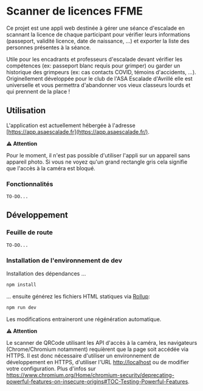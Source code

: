 # Scanner de licences FFME

Ce projet est une appli web destinée à gérer une séance d'escalade en scannant la licence de chaque participant pour vérifier leurs informations (passeport, validité licence, date de naissance, ...) et exporter la liste des personnes présentes à la séance.

Utile pour les encadrants et professeurs d'escalade devant vérifier les compétences (ex: passeport blanc requis pour grimper) ou garder un historique des grimpeurs (ex: cas contacts COVID, témoins d'accidents, ...). Originellement développée pour le club de l'ASA Escalade d'Avrillé elle est universelle et vous permettra d'abandonner vos vieux classeurs lourds et qui prennent de la place !

## Utilisation

L'application est actuellement hébergée à l'adresse [https://app.asaescalade.fr](https://app.asaescalade.fr/).

**:warning: Attention**

Pour le moment, il n'est pas possible d'utiliser l'appli sur un appareil sans appareil photo.
Si vous ne voyez qu'un grand rectangle gris cela signifie que l'accès à la caméra est bloqué.

### Fonctionnalités

`TO-DO...`

## Développement

### Feuille de route

`TO-DO...`

### Installation de l'environnement de dev

Installation des dépendances ...

```bash
npm install
```

... ensuite générez les fichiers HTML statiques via [Rollup](https://rollupjs.org):

```bash
npm run dev
```

Les modifications entraineront une régénération automatique.

**:warning: Attention**

Le scanner de QRCode utilisant les API d'accès à la caméra, les navigateurs (Chrome/Chromium notamment) requièrent que la page soit accédée via HTTPS. Il est donc nécessaire d'utiliser un environnement de développement en HTTPS, d'utiliser l'URL <http://localhost> ou de modifier votre configuration.
Plus d'infos sur <https://www.chromium.org/Home/chromium-security/deprecating-powerful-features-on-insecure-origins#TOC-Testing-Powerful-Features>.
